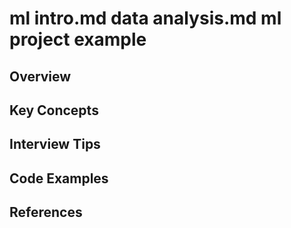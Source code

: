# ml intro.md data analysis.md ml project example

## Overview

## Key Concepts

## Interview Tips

## Code Examples

## References

